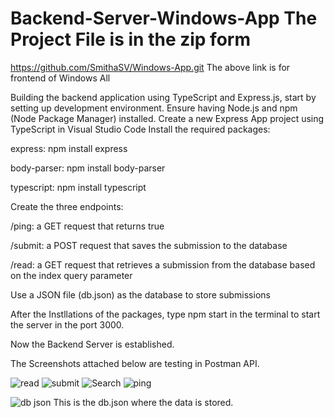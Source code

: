 # Backend-Server-Windows-App The Project File is in the zip form

 https://github.com/SmithaSV/Windows-App.git
The above link is for frontend of Windows All

 Building the backend application using TypeScript and Express.js, start by setting up development environment. Ensure having Node.js and npm (Node Package Manager) installed.
Create a new Express App project using TypeScript in Visual Studio Code
Install the required packages:

express: npm install express

body-parser: npm install body-parser

typescript: npm install typescript

Create the three endpoints:

/ping: a GET request that returns true

/submit: a POST request that saves the submission to the database

/read: a GET request that retrieves a submission from the database based on the index query parameter

Use a JSON file (db.json) as the database to store submissions

After the Instllations of the packages, type npm start in the terminal to start the server in the port 3000.

Now the Backend Server is established.

The Screenshots attached below are testing in Postman API.


![read](https://github.com/SmithaSV/Backend-Server-Windows-App/assets/84849699/25838b77-f852-4d85-a376-474d3b858f44)
![submit](https://github.com/SmithaSV/Backend-Server-Windows-App/assets/84849699/42de60af-c4f6-4015-9d1f-9df216677d24)
![Search](https://github.com/SmithaSV/Backend-Server-Windows-App/assets/84849699/f06feb7c-62e8-4f69-aea9-8fb078b67f3c)
![ping](https://github.com/SmithaSV/Backend-Server-Windows-App/assets/84849699/63603dae-fadf-4ed4-89f8-c9d1e719d621)

![db json](https://github.com/SmithaSV/Backend-Server-Windows-App/assets/84849699/398451e9-e17f-481b-8994-566443d3c776)
This is the db.json where the data is stored.
